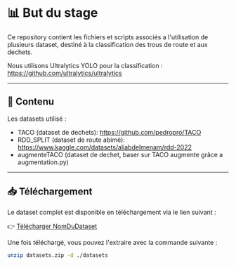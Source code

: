 # 📊 But du stage

Ce repository contient les fichiers et scripts associés a l'utilisation de plusieurs dataset, destiné à la classification des trous de route et aux dechets. 

Nous utilisons Ultralytics YOLO pour la classification : https://github.com/ultralytics/ultralytics

---

## 📁 Contenu

Les datasets utilisé :

- TACO (dataset de dechets): https://github.com/pedropro/TACO
- RDD_SPLIT (dataset de route abimé): https://www.kaggle.com/datasets/aliabdelmenam/rdd-2022
- augmenteTACO (dataset de dechet, baser sur TACO augmente grâce a augmentation.py)

---

## 📥 Téléchargement

Le dataset complet est disponible en téléchargement via le lien suivant :

👉 [Télécharger NomDuDataset](https://exemple.com/chemin/vers/le/dataset.zip)

Une fois téléchargé, vous pouvez l'extraire avec la commande suivante :

```bash
unzip datasets.zip -d ./datasets